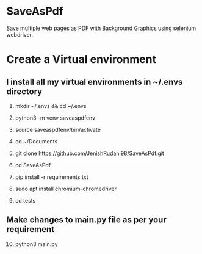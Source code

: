 # SaveAsPdf
Save multiple web pages as PDF with Background Graphics using selenium webdriver.


# Create a Virtual environment

## I install all my virtual environments in ~/.envs directory

1. mkdir ~/.envs && cd ~/.envs 

2. python3 -m venv saveaspdfenv

3. source saveaspdfenv/bin/activate

4. cd ~/Documents

5. git clone https://github.com/JenishRudani98/SaveAsPdf.git

6. cd SaveAsPdf

7. pip install -r requirements.txt

8. sudo apt install chromium-chromedriver

9. cd tests

## Make changes to main.py file as per your requirement

10. python3 main.py
